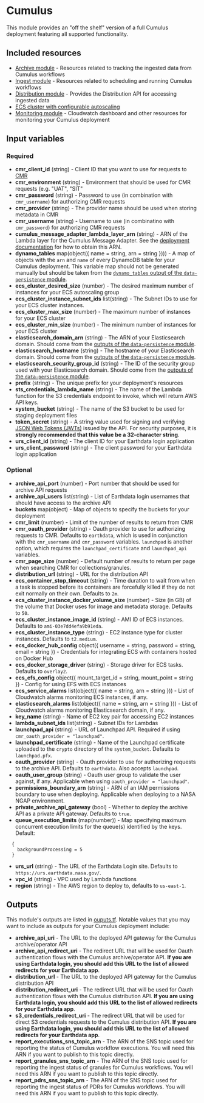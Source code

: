 # Cumulus

This module provides an "off the shelf" version of a full Cumulus deployment featuring all supported functionality.

## Included resources

- [Archive module](../archive/main.tf) - Resources related to tracking the ingested data from Cumulus workflows
- [Ingest module](../ingest/main.tf) - Resources related to scheduling and running Cumulus workflows
- [Distribution module](../distribution/main.tf) - Provides the Distribution API for accessing ingested data
- [ECS cluster with configurable autoscaling](./ecs_cluster.tf)
- [Monitoring module](../monitoring) - Cloudwatch dashboard and other resources for monitoring your Cumulus deployment

## Input variables

### Required

- **cmr_client_id** (string) - Client ID that you want to use for requests to [CMR](https://cmr.earthdata.nasa.gov/search/site/docs/search/api.html)
- **cmr_environment** (string) - Environment that should be used for CMR requests (e.g. "UAT", "SIT"
- **cmr_password** (string) - Password to use (in combination with `cmr_username`) for authorizing CMR requests
- **cmr_provider** (string) - The provider name should be used when storing metadata in CMR
- **cmr_username** (string) - Username to use (in combinatino with `cmr_password`) for authorizing CMR requests
- **cumulus_message_adapter_lambda_layer_arn** (string) - ARN of the Lambda layer for the Cumulus Message Adapter. See the [deployment documentation](https://nasa.github.io/cumulus//docs/cumulus-docs-readme) for how to obtain this ARN.
- **dynamo_tables** map(object({ name = string, arn = string }))) - A map of objects with the `arn` and `name` of every DynamoDB table for your Cumulus deployment. This variable map should not be generated manually but should be taken from the [`dynamo_tables` output of the `data-persistence` module](../data-persistence/outputs.tf).
- **ecs_cluster_desired_size** (number) - The desired maximum number of instances for your ECS autoscaling group
- **ecs_cluster_instance_subnet_ids** list(string) - The Subnet IDs to use for your ECS cluster instances.
- **ecs_cluster_max_size** (number) - The maximum number of instances for your ECS cluster
- **ecs_cluster_min_size** (number) - The minimum number of instances for your ECS cluster
- **elasticsearch_domain_arn** (string) - The ARN of your Elasticsearch domain. Should come from the [outputs of the `data-persistence` module](../data-persistence/outputs.tf).
- **elasticsearch_hostname** (string) - The hostname of your Elasticsearch domain. Should come from the [outputs of the `data-persistence` module](../data-persistence/outputs.tf).
- **elasticsearch_security_group_id** (string) - The ID of the security group used with your Elasticsearch domain. Should come from the [outputs of the `data-persistence` module](../data-persistence/outputs.tf).
- **prefix** (string) - The unique prefix for your deployment's resources
- **sts_credentials_lambda_name** (string) - The name of the Lambda function for
  the S3 credentials endpoint to invoke, which will return AWS API keys.
- **system_bucket** (string) - The name of the S3 bucket to be used for staging deployment files
- **token_secret** (string) - A string value used for signing and verifying [JSON Web Tokens (JWTs)](https://jwt.io/) issued by the API. For security purposes, it is **strongly recommended that this value be a 32-character string**.
- **urs_client_id** (string) - The client ID for your Earthdata login application
- **urs_client_password** (string) - The client password for your Earthdata login application

### Optional

- **archive_api_port** (number) - Port number that should be used for archive API requests
- **archive_api_users** list(string) - List of Earthdata login usernames that should have access to the archive API
- **buckets** map(object) - Map of objects to specify the buckets for your deployment
- **cmr_limit** (number) - Limit of the number of results to return from CMR
- **cmr_oauth_provider** (string) - Oauth provider to use for authorizing requests to CMR. Defaults to `earthdata`, which is used in conjunction with the `cmr_username` and `cmr_password` variables. `launchpad` is another option, which requires the `launchpad_certificate` and `launchpad_api` variables.
- **cmr_page_size** (number) - Default number of results to return per page when searching CMR for collections/granules.
- **distribution_url** (string) - URL for the distribution API
- **ecs_container_stop_timeout** (string) - Time duration to wait from when a task is stopped before its containers are forcefully killed if they do not exit normally on their own. Defaults to `2m`.
- **ecs_cluster_instance_docker_volume_size** (number) - Size (in GB) of the volume that Docker uses for image and metadata storage. Defaults to `50`.
- **ecs_cluster_instance_image_id** (string) - AMI ID of ECS instances. Defaults to `ami-03e7dd4efa9b91eda`.
- **ecs_cluster_instance_type** (string) - EC2 instance type for cluster instances. Defaults to `t2.medium`.
- **ecs_docker_hub_config** object({ username = string, password = string, email = string }) - Credentials for integrating ECS with containers hosted on Docker Hub
- **ecs_docker_storage_driver** (string) - Storage driver for ECS tasks. Defaults to `overlay2`.
- **ecs_efs_config** object({ mount_target_id = string, mount_point = string }) - Config for using EFS with ECS instances
- **ecs_service_alarms** list(object({ name = string, arn = string })) - List of Cloudwatch alarms monitoring ECS instances, if any.
- **elasticsearch_alarms** list(object({ name = string, arn = string })) - List of Cloudwatch alarms monitoring Elasticsearch domain, if any.
- **key_name** (string) - Name of EC2 key pair for accessing EC2 instances
- **lambda_subnet_ids** list(string) - Subnet IDs for Lambdas
- **launchpad_api** (string) - URL of Launchpad API. Required if using `cmr_oauth_provider = "launchpad"`.
- **launchpad_certificate** (string) - Name of the Launchpad certificate uploaded to the `crypto` directory of the `system_bucket`. Defaults to `launchpad.pfx`.
- **oauth_provider** (string) - Oauth provider to use for authorizing requests to the archive API. Defaults to `earthdata`. Also accepts `launchpad`.
- **oauth_user_group** (string) - Oauth user group to validate the user against, if any. Applicable when using `oauth_provider = "launchpad"`.
- **permissions_boundary_arn** (string) - ARN of an IAM permissions boundary to use when deploying. Applicable when deploying to a NASA NGAP environment.
- **private_archive_api_gateway** (bool) - Whether to deploy the archive API as a private API gateway. Defaults to `true`.
- **queue_execution_limits** (map(number)) - Map specifying maximum concurrent execution limits for the queue(s) identified by the keys. Default:

```hcl
  {
    backgroundProcessing = 5
  }
```

- **urs_url** (string) - The URL of the Earthdata Login site. Defaults to `https://urs.earthdata.nasa.gov/`.
- **vpc_id** (string) - VPC used by Lambda functions
- **region** (string) - The AWS region to deploy to, defaults to `us-east-1`.

## Outputs

This module's outputs are listed in [ouputs.tf](./outputs.tf). Notable values that you may want to include as outputs for your Cumulus deployment include:

- **archive_api_uri** - The URL to the deployed API gateway for the Cumulus archive/operator API
- **archive_api_redirect_uri** - The redirect URL that will be used for Oauth authentication flows with the Cumulus archive/operator API. **If you are using Earthdata login, you should add this URL to the list of allowed redirects for your Earthdata app**.
- **distribution_url** - The URL to the deployed API gateway for the Cumulus distribution API
- **distribution_redirect_uri** - The redirect URL that will be used for Oauth authentication flows with the Cumulus distribution API. **If you are using Earthdata login, you should add this URL to the list of allowed redirects for your Earthdata app**.
- **s3_credentials_redirect_uri** - The redirect URL that will be used for direct S3 credentials requests to the Cumulus distribution API. **If you are using Earthdata login, you should add this URL to the list of allowed redirects for your Earthdata app**.
- **report_executions_sns_topic_arn** - The ARN of the SNS topic used for reporting the status of Cumulus workflow executions. You will need this ARN if you want to publish to this topic directly.
- **report_granules_sns_topic_arn** - The ARN of the SNS topic used for reporting the ingest status of granules for Cumulus workflows. You will need this ARN if you want to publish to this topic directly.
- **report_pdrs_sns_topic_arn** - The ARN of the SNS topic used for reporting the ingest status of PDRs for Cumulus workflows. You will need this ARN if you want to publish to this topic directly.

